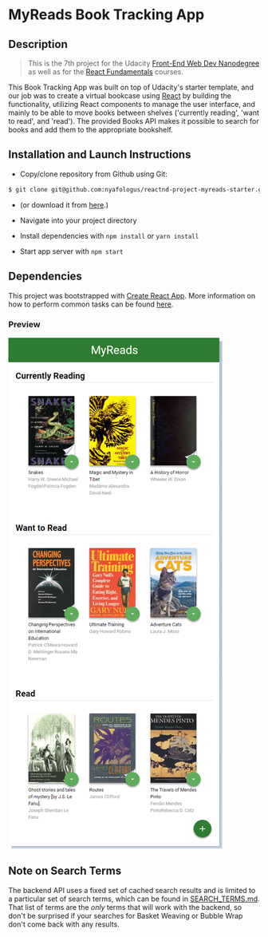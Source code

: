 # MyReads Book Tracking App

## Description
>This is the 7th project for the Udacity [Front-End Web Dev Nanodegree](https://udacity.com/course/front-end-web-developer-nanodegree--nd001/ "Front-End Web Developer Nanodegree") as well as for the [React Fundamentals](https://www.udacity.com/course/react-nanodegree--nd019/ "React Developer Nanodegree") courses.

This Book Tracking App was built on top of Udacity's starter template, and our job was to create a virtual bookcase using [React](https://reactjs.org/ "Queen/King of Frameworks") by building the functionality, utilizing React components to manage the user interface, and mainly to be able to move books between shelves ('currently reading', 'want to read', and 'read'). The provided Books API makes it possible to search for books and add them to the appropriate bookshelf.

## Installation and Launch Instructions

  - Copy/clone repository from Github using Git:
```sh
$ git clone git@github.com:nyafologus/reactnd-project-myreads-starter.git
``` 
  - (or download it from [here](https://github.com/nyafologus/reactnd-project-myreads-starter/archive/master.zip "Download ZIP").)

  - Navigate into your project directory

  - Install dependencies with ```npm install``` or ```yarn install```

  - Start app server with ```npm start```

## Dependencies

This project was bootstrapped with [Create React App](https://github.com/facebookincubator/create-react-app). More information on how to perform common tasks can be found [here](https://github.com/facebook/create-react-app/blob/master/packages/cra-template/template/README.md).

### Preview

![MyReads](img/MyReads.png "Preview of bookshelves")

## Note on Search Terms

The backend API uses a fixed set of cached search results and is limited to a particular set of search terms, which can be found in [SEARCH_TERMS.md](SEARCH_TERMS.md). That list of terms are the _only_ terms that will work with the backend, so don't be surprised if your searches for Basket Weaving or Bubble Wrap don't come back with any results.
